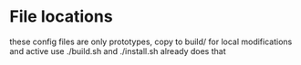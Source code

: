 # File locations
these config files are only prototypes, copy to build/ for local modifications and active use
./build.sh and ./install.sh already does that